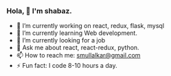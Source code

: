 ### Hola, 👋 I'm shabaz.

- 🔭 I’m currently working on react, redux, flask, mysql
- 🌱 I’m currently learning Web development. 
- 👯 I’m currently looking for a job
- 💬 Ask me about react, react-redux, python.
- 📫 How to reach me: smullalkar@gmail.com
- ⚡ Fun fact: I code 8-10 hours a day.

